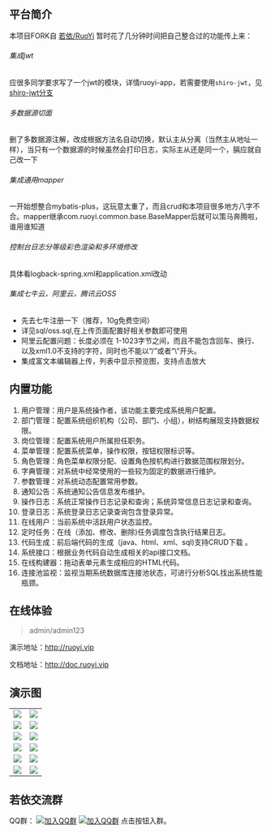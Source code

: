 ## 平台简介

本项目FORK自  [若依/RuoYi](https://gitee.com/y_project/RuoYi)
暂时花了几分钟时间把自己整合过的功能传上来：
###### 集成jwt
应很多同学要求写了一个jwt的模块，详情ruoyi-app，若需要使用`shiro-jwt`，见[shiro-jwt分支](https://gitee.com/zhangmrit/RuoYi/tree/shiro-jwt/)
###### 多数据源切面
删了多数据源注解，改成根据方法名自动切换，默认主从分离（当然主从地址一样），当只有一个数据源的时候虽然会打印日志，实际主从还是同一个，膈应就自己改一下
###### 集成通用mapper
一开始想整合mybatis-plus，这玩意太重了，而且crud和本项目很多地方八字不合。mapper继承com.ruoyi.common.base.BaseMapper<T>后就可以策马奔腾啦，谁用谁知道
###### 控制台日志分等级彩色渲染和多环境修改
具体看logback-spring.xml和application.xml改动
###### 集成七牛云，阿里云，腾讯云OSS
- 先去七牛注册一下（推荐，10g免费空间）
- 详见sql/oss.sql,在上传页面配置好相关参数即可使用
- 阿里云配置问题：长度必须在 1-1023字节之间，而且不能包含回车、换行、以及xml1.0不支持的字符，同时也不能以“/”或者“\”开头。
- 集成富文本编辑器上传，列表中显示预览图，支持点击放大

## 内置功能

1.  用户管理：用户是系统操作者，该功能主要完成系统用户配置。
2.  部门管理：配置系统组织机构（公司、部门、小组），树结构展现支持数据权限。
3.  岗位管理：配置系统用户所属担任职务。
4.  菜单管理：配置系统菜单，操作权限，按钮权限标识等。
5.  角色管理：角色菜单权限分配、设置角色按机构进行数据范围权限划分。
6.  字典管理：对系统中经常使用的一些较为固定的数据进行维护。
7.  参数管理：对系统动态配置常用参数。
8.  通知公告：系统通知公告信息发布维护。
9.  操作日志：系统正常操作日志记录和查询；系统异常信息日志记录和查询。
10. 登录日志：系统登录日志记录查询包含登录异常。
11. 在线用户：当前系统中活跃用户状态监控。
12. 定时任务：在线（添加、修改、删除)任务调度包含执行结果日志。
13. 代码生成：前后端代码的生成（java、html、xml、sql)支持CRUD下载 。
14. 系统接口：根据业务代码自动生成相关的api接口文档。
15. 在线构建器：拖动表单元素生成相应的HTML代码。
16. 连接池监视：监视当期系统数据库连接池状态，可进行分析SQL找出系统性能瓶颈。
## 在线体验
> admin/admin123

演示地址：http://ruoyi.vip  

文档地址：http://doc.ruoyi.vip

## 演示图

<table>
    <tr>
        <td><img src="https://oscimg.oschina.net/oscnet/25b5e333768d013d45a990c152dbe4d9d6e.jpg"/></td>
        <td><img src="https://static.oschina.net/uploads/space/2018/1005/194326_GBIJ_1438828.png"/></td>
    </tr>
    <tr>
        <td><img src="https://static.oschina.net/uploads/space/2018/1005/194443_Qyuq_1438828.png"/></td>
        <td><img src="https://static.oschina.net/uploads/space/2018/1005/194501_U7gT_1438828.png"/></td>
    </tr>
    <tr>
        <td><img src="https://static.oschina.net/uploads/space/2018/1005/194525_PApp_1438828.png"/></td>
        <td><img src="https://static.oschina.net/uploads/space/2018/1005/194535_3EM0_1438828.png"/></td>
    </tr>
    <tr>
        <td><img src="https://static.oschina.net/uploads/space/2018/1005/194612_kJ4F_1438828.png"/></td>
        <td><img src="https://static.oschina.net/uploads/space/2018/1005/194623_YEXO_1438828.png"/></td>
    </tr>
	<tr>
        <td><img src="https://static.oschina.net/uploads/space/2018/0902/132548_ne4U_1438828.png"/></td>
        <td><img src="https://static.oschina.net/uploads/space/2018/1005/194643_MsxF_1438828.png"/></td>
    </tr>
	<tr>
        <td><img src="https://static.oschina.net/uploads/space/2018/1005/194658_40L4_1438828.png"/></td>
        <td><img src="https://static.oschina.net/uploads/space/2018/1005/194712_2ma3_1438828.png"/></td>
    </tr>
</table>


## 若依交流群

QQ群： [![加入QQ群](https://img.shields.io/badge/已满-1389287-blue.svg)](https://jq.qq.com/?_wv=1027&k=5HBAaYN)  [![加入QQ群](https://img.shields.io/badge/QQ群-1679294-blue.svg)](https://jq.qq.com/?_wv=1027&k=5cHeRVW) 点击按钮入群。
